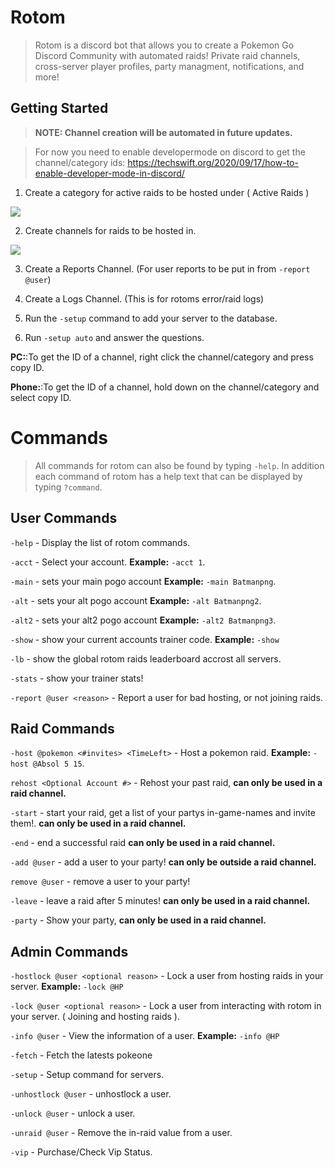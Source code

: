 # Rotom
> Rotom is a discord bot that allows you to create a Pokemon Go Discord Community with automated raids! Private raid channels, cross-server player profiles, party managment, notifications, and more!

## Getting Started

> **NOTE: Channel creation will be automated in future updates.**


> For now you need to enable developermode on discord to get the channel/category ids:
https://techswift.org/2020/09/17/how-to-enable-developer-mode-in-discord/

1. Create a category for active raids to be hosted under ( Active Raids )

![](https://i.imgur.com/IIcjSBj.png)

2. Create channels for raids to be hosted in.

![](https://i.imgur.com/1wQurLB.png)

3. Create a Reports Channel. (For user reports to be put in from `-report @user`)

4. Create a Logs Channel. (This is for rotoms error/raid logs)

5. Run the `-setup` command to add your server to the database.

6. Run `-setup auto` and answer the questions.

**PC:**:To get the ID of a channel, right click the channel/category and press copy ID.

**Phone:**:To get the ID of a channel, hold down on the channel/category and select copy ID.

# Commands
> All commands for rotom can also be found by typing `-help`. In addition each command of rotom has a help text that can be displayed by typing `?command`.
## User Commands

`-help` - Display the list of rotom commands.

`-acct` - Select your account. **Example:** `-acct 1`.

`-main` - sets your main pogo account **Example:** `-main Batmanpng`.

`-alt` - sets your alt pogo account **Example:** `-alt Batmanpng2`.

`-alt2` - sets your alt2 pogo account **Example:** `-alt2 Batmanpng3`.

`-show` - show your current accounts trainer code. **Example:** `-show`

`-lb` - show the global rotom raids leaderboard accrost all servers.

`-stats` - show your trainer stats!

`-report @user <reason>` - Report a user for bad hosting, or not joining raids.

## Raid Commands

`-host @pokemon <#invites> <TimeLeft>` - Host a pokemon raid. **Example:** `-host @Absol 5 15`.

`rehost <Optional Account #>` - Rehost your past raid, **can only be used in a raid channel.**

`-start` - start your raid, get a list of your partys in-game-names and invite them!. **can only be used in a raid channel.**

`-end` - end a successful raid **can only be used in a raid channel.**

`-add @user` - add a user to your party! **can only be outside a raid channel.**

`remove @user` - remove a user to your party!

`-leave` - leave a raid after 5 minutes! **can only be used in a raid channel.**

`-party` - Show your party, **can only be used in a raid channel.**





## Admin Commands

`-hostlock @user <optional reason>` - Lock a user from hosting raids in your server. **Example:** `-lock @HP`

`-lock @user <optional reason>` - Lock a user from interacting with rotom in your server. ( Joining and hosting raids ).

`-info @user` - View the information of a user. **Example:** `-info @HP`

`-fetch` - Fetch the latests pokeone 

`-setup` - Setup command for servers.

`-unhostlock @user` - unhostlock a user.

`-unlock @user` - unlock a user.

`-unraid @user` - Remove the in-raid value from a user.

`-vip` - Purchase/Check Vip Status.
